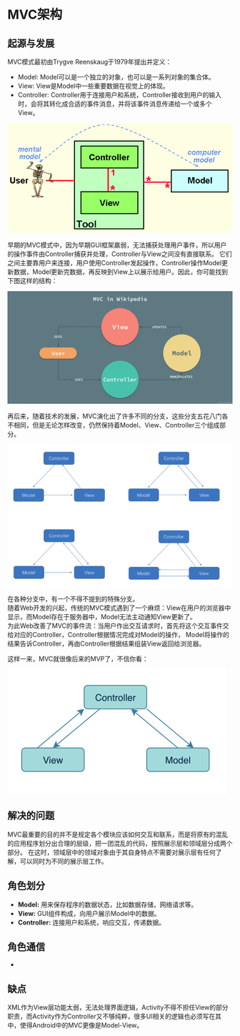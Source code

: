 # MVC架构

## 起源与发展

MVC模式最初由Trygve Reenskaug于1979年提出并定义：

* Model: Model可以是一个独立的对象，也可以是一系列对象的集合体。
* View: View是Model中一些重要数据在视觉上的体现。
* Controller: Controller用于连接用户和系统，Controller接收到用户的输入时，会将其转化成合适的事件消息，并将该事件消息传递给一个或多个View。

![](../../../../../../../../.images/mvc_1979.jpg)

早期的MVC模式中，因为早期GUI框架羸弱，无法捕获处理用户事件，所以用户的操作事件由Controller捕获并处理，Controller与View之间没有直接联系。
它们之间主要靠用户来连接，用户使用Controller发起操作，Controller操作Model更新数据，Model更新完数据，再反映到View上以展示给用户。因此，你可能找到下图这样的结构：

![](../../../../../../../../.images/mvc_in_wiki.jpg)

再后来，随着技术的发展，MVC演化出了许多不同的分支，这些分支五花八门各不相同，但是无论怎样改变，仍然保持着Model、View、Controller三个组成部分。

![](../../../../../../../../.images/mvc_series.png)

在各种分支中，有一个不得不提到的特殊分支。  
随着Web开发的兴起，传统的MVC模式遇到了一个麻烦：View在用户的浏览器中显示，而Model存在于服务器中，Model无法主动通知View更新了。  
为此Web改善了MVC的事件流：当用户作出交互请求时，首先将这个交互事件交给对应的Controller，Controller根据情况完成对Model的操作，
Model将操作的结果告诉Controller，再由Controller根据结果组装View返回给浏览器。

这样一来，MVC就很像后来的MVP了，不信你看：

![](../../../../../../../../.images/mvc_in_web.png)

## 解决的问题

MVC最重要的目的并不是规定各个模块应该如何交互和联系，而是将原有的混乱的应用程序划分出合理的层级，把一团混乱的代码，按照展示层和领域层分成两个部分。
在这时，领域层中的领域对象由于其自身特点不需要对展示层有任何了解，可以同时为不同的展示层工作。

## 角色划分

* **Model:** 用来保存程序的数据状态，比如数据存储，网络请求等。
* **View:** GUI组件构成，向用户展示Model中的数据。
* **Controller:** 连接用户和系统，响应交互，传递数据。

## 角色通信

-
 
## 缺点

XML作为View层功能太弱，无法处理界面逻辑，Activity不得不担任View的部分职责，而Activity作为Controller又不够纯粹，很多UI相关的逻辑也必须写在其中，使得Android中的MVC更像是Model-View。
